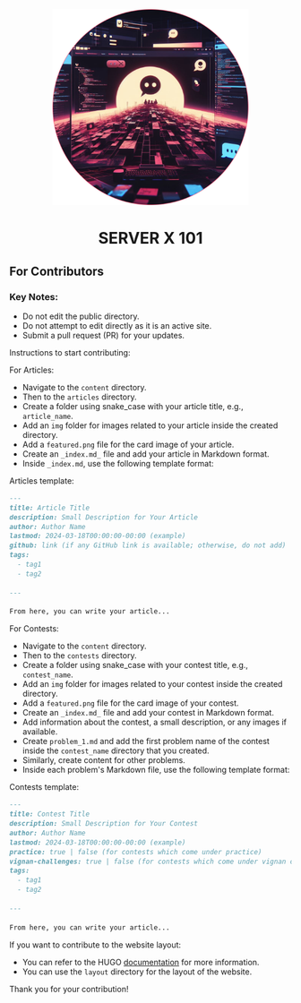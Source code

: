 <div align="center">

<img src=".github/images/logo.png" alt="SERVER-X-101" title="SERVER-X-101" width="350px"/>
<h1> SERVER X 101 </h1>
</div>

## For Contributors

### Key Notes:

- Do not edit the public directory.
- Do not attempt to edit directly as it is an active site.
- Submit a pull request (PR) for your updates.

Instructions to start contributing:

For Articles:

- Navigate to the `content` directory.
- Then to the `articles` directory.
- Create a folder using snake_case with your article title, e.g., `article_name`.
- Add an `img` folder for images related to your article inside the created directory.
- Add a `featured.png` file for the card image of your article.
- Create an `_index.md_` file and add your article in Markdown format.
- Inside `_index.md`, use the following template format:

Articles template:

```md
---
title: Article Title
description: Small Description for Your Article
author: Author Name
lastmod: 2024-03-18T00:00:00-00:00 (example)
github: link (if any GitHub link is available; otherwise, do not add)
tags:
  - tag1
  - tag2

---

From here, you can write your article...
```

For Contests:

- Navigate to the `content` directory.
- Then to the `contests` directory.
- Create a folder using snake_case with your contest title, e.g., `contest_name`.
- Add an `img` folder for images related to your contest inside the created directory.
- Add a `featured.png` file for the card image of your contest.
- Create an `_index.md_` file and add your contest in Markdown format.
- Add information about the contest, a small description, or any images if available.
- Create `problem_1.md` and add the first problem name of the contest inside the `contest_name` directory that you created.
- Similarly, create content for other problems.
- Inside each problem's Markdown file, use the following template format:

Contests template:

```md
---
title: Contest Title
description: Small Description for Your Contest
author: Author Name
lastmod: 2024-03-18T00:00:00-00:00 (example)
practice: true | false (for contests which come under practice)
vignan-challenges: true | false (for contests which come under vignan challenges)
tags:
  - tag1
  - tag2

---

From here, you can write your article...
```

If you want to contribute to the website layout:

- You can refer to the HUGO [documentation](https://gohugo.io/documentation/) for more information.
- You can use the `layout` directory for the layout of the website.

Thank you for your contribution!
